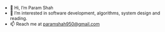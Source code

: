 - 👋 Hi, I’m Param Shah
- 👀 I’m interested in software development, algorithms, system design and reading.
- 📫 Reach me at paramshah950@gmail.com
